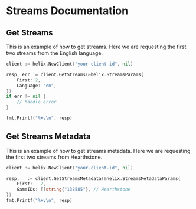 # Streams Documentation

## Get Streams

This is an example of how to get streams. Here we are requesting the first two streams from the English language.

```go
client := helix.NewClient("your-client-id", nil)

resp, err := client.GetStreams(&helix.StreamsParams{
    First: 2,
    Language: "en",
})
if err != nil {
    // handle error
}

fmt.Printf("%+v\n", resp)
```

## Get Streams Metadata

This is an example of how to get streams metadata. Here we are requesting the first two streams from Hearthstone.

```go
client := helix.NewClient("your-client-id", nil)

resp, _ := client.GetStreamsMetadata(&helix.StreamsMetadataParams{
    First:   2,
    GameIDs: []string{"138585"}, // Hearthstone
})
fmt.Printf("%+v\n", resp)
```
